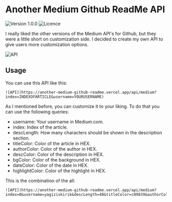 # Another Medium Github ReadMe API
![Version 1.0.0](https://img.shields.io/badge/version-1.0.0-blue) ![Licence](https://img.shields.io/badge/Licence-MIT-green)

I really liked the other versions of the Medium API's for Github, but they were a little short on customization side. I decided to create my own API to give users more customization options.

![API](https://another-medium-github-readme.vercel.app/api/medium?index=0&username=yagiziskirik)

## Usage

You can use this API like this:

```
![API](https://another-medium-github-readme.vercel.app/api/medium?index=INDEXOFARTICLE&username=YOURUSERNAME)
```

As I mentioned before, you can customize it to your liking. To do that you can use the following queries:
* username: Your username in Medium.com.
* index: Index of the article.
* descLength: How many characters should be shown in the description section.
* titleColor: Color of the article in HEX.
* authorColor: Color of the author in HEX.
* descColor: Color of the description in HEX.
* bgColor: Color of the background in HEX.
* dateColor: Color of the date in HEX.
* highlightColor: Color of the highlight in HEX.

This is the combination of the all:
```
![API](https://another-medium-github-readme.vercel.app/api/medium?index=0&username=yagiziskirik&descLength=40&titleColor=c09839&authorColor=c09839&descColor=ebebeb&bgColor=yagiziskirik&bgColor=151515&dateColor=999999&highlightColor=2e2e2e)
```